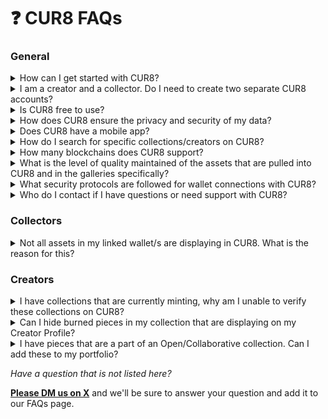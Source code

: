 # ❓ CUR8 FAQs

### General

<details>

<summary>How can I get started with CUR8?</summary>

To get started with CUR8, simply [**sign up for an account**](https://app.cur8.io/home) on our website. From there, you'll be guided through the process of setting up your profile.

</details>

<details>

<summary>I am a creator and a collector. Do I need to create two separate CUR8 accounts?</summary>

No, only 1 account is necessary. CUR8 allows for users that are a creator and a collector to have both profiles in a single account.

</details>

<details>

<summary>Is CUR8 free to use?</summary>

Yes, CUR8 offers a free basic version that allows users to curate a gallery and access basic features. For users looking for enhanced features and capabilities, we also offer [**premium subscription plans**](../collectors/profile-setup/subscription-plans.md).

</details>

<details>

<summary>How does CUR8 ensure the privacy and security of my data?</summary>

Our platform is built with privacy and security at its core. We adhere to strict data protection regulations and implement robust security measures to protect your information. For more detailed information, please refer to our [**Privacy Policy**](../legal/privacy-policy.md).

</details>

<details>

<summary>Does CUR8 have a mobile app?</summary>

No, but the CUR8 app is optimized for mobile/tablet and can be accessed with these devices.

</details>

<details>

<summary>How do I search for specific collections/creators on CUR8?</summary>

CUR8 features a powerful search tool at the top right-hand side of the app that you can use to search creator/collection names and use #tags&#x20;

![](<../.gitbook/assets/Screenshot 2025-01-13 at 15.53.13.png>)

</details>

<details>

<summary>How many blockchains does CUR8 support?</summary>

10+ blockchains including Bitcoin Ordinals, Ethereum, Avalanche, Arbitrum One, Base, Solana, BNB Chain, Cardano, Linea, ApeChain, Immutable X, Optimism, Polygon, Shape, Tezos and Zora. Sui and Abstract chain will be integrated with CUR8 soon.

</details>

<details>

<summary>What is the level of quality maintained of the assets that are pulled into CUR8 and in the galleries specifically?</summary>

CUR8 tries to optimize image quality and file size based on screen size. For larger screens, we try to access the highest quality image available. However, due to issues with IPFS and content delivery networks, sometimes we are unable to quickly load the files and will revert back to the largest size image we have access to.

</details>

<details>

<summary>What security protocols are followed for wallet connections with CUR8? </summary>

CUR8 only connects with wallets to prove that our users actually control their wallets and do not submit transactions to the blockchain. Additionally, we allow users to Link wallets right after connecting which then allows them to always browse their wallet contents without ever needing to reconnect ever again. We do not interact with any smart contracts on CUR8 and only link out to reputable external marketplaces right now. We also suggest using a smaller wallet to test out our services first if you require additional precautions or have any concerns.

</details>

<details>

<summary>Who do I contact if I have questions or need support with CUR8?</summary>

If you have any questions or need support, [**please DM us via our official social channels**](official-links.md). Our team is dedicated to providing timely and helpful responses to ensure you have the best experience with CUR8.

</details>

### Collectors

<details>

<summary>Not all assets in my linked wallet/s are displaying in CUR8. What is the reason for this?</summary>

There may be a number of reasons why some assets are not displaying within CUR8:

1. The token data API provider CUR8 uses attributes spam scores to certain NFTs that are airdropped or malicious in nature and will thus not be displayed.
2. New NFTs that are collected may take some time to be displayed in CUR8. You can try to sync new assets to CUR8 by clicking on the sync button next to 'Connect.'

<img src="../.gitbook/assets/Screenshot 2025-01-13 at 14.42.22.png" alt="" data-size="original">



</details>

### Creators

<details>

<summary>I have collections that are currently minting, why am I unable to verify these collections on CUR8?</summary>

The token data API that CUR8 uses does not recognize collections where there have been 0 mints to date.

If this is not the case and you are still having issues verifying your collections, [**please DM us on X**](https://x.com/Cur8Labs) so we can help check.

</details>

<details>

<summary>Can I hide burned pieces in my collection that are displaying on my Creator Profile?</summary>

Yes, you can hide burned pieces and even feature some that you want collectors to see on your profile. [**Learn more about this here.**](../creators/feature-pieces.md)

</details>

<details>

<summary>I have pieces that are a part of an Open/Collaborative collection. Can I add these to my portfolio?</summary>

Currently this is not possible with CUR8. It is best practice to always mint your work in collections that you create. This helps our team verify that you are the owner of the collection, and gives you greater control of what is added to your collection.

</details>



_Have a question that is not listed here?_&#x20;

[**Please DM us on X**](https://x.com/Cur8Labs) and we'll be sure to answer your question and add it to our FAQs page.
